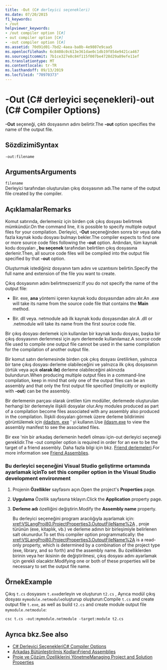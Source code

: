 ```yaml
---
title: -Out (C# derleyici seçenekleri)
ms.date: 07/20/2015
f1_keywords:
- /out
helpviewer_keywords:
- /out compiler option [C#]
- out compiler option [C#]
- -out compiler option [C#]
ms.assetid: 70d91d01-7bd2-4aea-ba8b-4e9807e9caa5
ms.openlocfilehash: 6c8408c0c613e361dae0c1db19f854e9421ca467
ms.sourcegitcommit: 7b1ce327e8c84f115f007be4728d29a89efe11ef
ms.translationtype: MT
ms.contentlocale: tr-TR
ms.lasthandoff: 09/13/2019
ms.locfileid: "70970373"
---
```

# <a name="-out-c-compiler-options"></a><span data-ttu-id="a601e-102">-Out (C# derleyici seçenekleri)</span><span class="sxs-lookup"><span data-stu-id="a601e-102">-out (C# Compiler Options)</span></span>
<span data-ttu-id="a601e-103">**-Out** seçeneği, çıktı dosyasının adını belirtir.</span><span class="sxs-lookup"><span data-stu-id="a601e-103">The **-out** option specifies the name of the output file.</span></span>  
  
## <a name="syntax"></a><span data-ttu-id="a601e-104">Sözdizimi</span><span class="sxs-lookup"><span data-stu-id="a601e-104">Syntax</span></span>  
  
```console  
-out:filename  
```  
  
## <a name="arguments"></a><span data-ttu-id="a601e-105">Arguments</span><span class="sxs-lookup"><span data-stu-id="a601e-105">Arguments</span></span>  
 `filename`  
 <span data-ttu-id="a601e-106">Derleyici tarafından oluşturulan çıkış dosyasının adı.</span><span class="sxs-lookup"><span data-stu-id="a601e-106">The name of the output file created by the compiler.</span></span>  
  
## <a name="remarks"></a><span data-ttu-id="a601e-107">Açıklamalar</span><span class="sxs-lookup"><span data-stu-id="a601e-107">Remarks</span></span>  
 <span data-ttu-id="a601e-108">Komut satırında, derlemeniz için birden çok çıkış dosyası belirtmek mümkündür.</span><span class="sxs-lookup"><span data-stu-id="a601e-108">On the command line, it is possible to specify multiple output files for your compilation.</span></span> <span data-ttu-id="a601e-109">Derleyici, **-Out** seçeneğinden sonra bir veya daha fazla kaynak kodu dosyası bulmayı bekler.</span><span class="sxs-lookup"><span data-stu-id="a601e-109">The compiler expects to find one or more source code files following the **-out** option.</span></span> <span data-ttu-id="a601e-110">Ardından, tüm kaynak kodu dosyaları **, bu seçenek** tarafından belirtilen çıkış dosyasına derlenir.</span><span class="sxs-lookup"><span data-stu-id="a601e-110">Then, all source code files will be compiled into the output file specified by that **-out** option.</span></span>  
  
 <span data-ttu-id="a601e-111">Oluşturmak istediğiniz dosyanın tam adını ve uzantısını belirtin.</span><span class="sxs-lookup"><span data-stu-id="a601e-111">Specify the full name and extension of the file you want to create.</span></span>  
  
 <span data-ttu-id="a601e-112">Çıkış dosyasının adını belirtmezseniz:</span><span class="sxs-lookup"><span data-stu-id="a601e-112">If you do not specify the name of the output file:</span></span>  
  
- <span data-ttu-id="a601e-113">Bir. exe, **ana** yöntemi içeren kaynak kodu dosyasından adını alır.</span><span class="sxs-lookup"><span data-stu-id="a601e-113">An .exe will take its name from the source code file that contains the **Main** method.</span></span>  
  
- <span data-ttu-id="a601e-114">Bir. dll veya. netmodule adı ilk kaynak kodu dosyasından alır.</span><span class="sxs-lookup"><span data-stu-id="a601e-114">A .dll or .netmodule will take its name from the first source code file.</span></span>  
  
 <span data-ttu-id="a601e-115">Bir çıkış dosyası derlemek için kullanılan bir kaynak kodu dosyası, başka bir çıkış dosyasının derlenmesi için aynı derlemede kullanılamaz.</span><span class="sxs-lookup"><span data-stu-id="a601e-115">A source code file used to compile one output file cannot be used in the same compilation for the compilation of another output file.</span></span>  
  
 <span data-ttu-id="a601e-116">Bir komut satırı derlemesinde birden çok çıkış dosyası üretilirken, yalnızca bir tane çıkış dosyası derleme olabileceğini ve yalnızca ilk çıkış dosyasının (örtük veya açık **olarak ile)** derleme olabileceğini aklınızda bulundurun.</span><span class="sxs-lookup"><span data-stu-id="a601e-116">When producing multiple output files in a command-line compilation, keep in mind that only one of the output files can be an assembly and that only the first output file specified (implicitly or explicitly with **-out**) can be the assembly.</span></span>  
  
 <span data-ttu-id="a601e-117">Bir derlemenin parçası olarak üretilen tüm modüller, derlemede oluşturulan herhangi bir derlemeyle ilişkili dosyalar olur.</span><span class="sxs-lookup"><span data-stu-id="a601e-117">Any modules produced as part of a compilation become files associated with any assembly also produced in the compilation.</span></span> <span data-ttu-id="a601e-118">İlişkili dosyaları görmek üzere derleme bildirimini görüntülemek için [ıldadsm. exe](../../../framework/tools/ildasm-exe-il-disassembler.md) ' yi kullanın.</span><span class="sxs-lookup"><span data-stu-id="a601e-118">Use [ildasm.exe](../../../framework/tools/ildasm-exe-il-disassembler.md) to view the assembly manifest to see the associated files.</span></span>  
  
 <span data-ttu-id="a601e-119">Bir exe 'nin bir arkadaş derlemenin hedefi olması için-out derleyici seçeneği gereklidir.</span><span class="sxs-lookup"><span data-stu-id="a601e-119">The -out compiler option is required in order for an exe to be the target of a friend assembly.</span></span> <span data-ttu-id="a601e-120">Daha fazla bilgi için bkz. [Friend derlemeleri](../../../standard/assembly/friend.md).</span><span class="sxs-lookup"><span data-stu-id="a601e-120">For more information see [Friend Assemblies](../../../standard/assembly/friend.md).</span></span>  
  
### <a name="to-set-this-compiler-option-in-the-visual-studio-development-environment"></a><span data-ttu-id="a601e-121">Bu derleyici seçeneğini Visual Studio geliştirme ortamında ayarlamak için</span><span class="sxs-lookup"><span data-stu-id="a601e-121">To set this compiler option in the Visual Studio development environment</span></span>  
  
1. <span data-ttu-id="a601e-122">Projenin **Özellikler** sayfasını açın.</span><span class="sxs-lookup"><span data-stu-id="a601e-122">Open the project's **Properties** page.</span></span>  
  
2. <span data-ttu-id="a601e-123">**Uygulama** Özellik sayfasına tıklayın.</span><span class="sxs-lookup"><span data-stu-id="a601e-123">Click the **Application** property page.</span></span>  
  
3. <span data-ttu-id="a601e-124">**Derleme adı** özelliğini değiştirin.</span><span class="sxs-lookup"><span data-stu-id="a601e-124">Modify the **Assembly name** property.</span></span>  
  
     <span data-ttu-id="a601e-125">Bu derleyici seçeneğini program aracılığıyla ayarlamak için: <xref:VSLangProj80.ProjectProperties3.OutputFileName%2A> , proje türünün (exe, kitaplık, vb.) ve derleme adının bir birleşimiyle belirlenen salt okunurdur.</span><span class="sxs-lookup"><span data-stu-id="a601e-125">To set this compiler option programmatically: the <xref:VSLangProj80.ProjectProperties3.OutputFileName%2A> is a read-only property, which is determined by a combination of the project type (exe, library, and so forth) and the assembly name.</span></span> <span data-ttu-id="a601e-126">Bu özelliklerden birinin veya her ikisinin de değiştirilmesi, çıkış dosyası adını ayarlamak için gerekli olacaktır.</span><span class="sxs-lookup"><span data-stu-id="a601e-126">Modifying one or both of these properties will be necessary to set the output file name.</span></span>  
  
## <a name="example"></a><span data-ttu-id="a601e-127">Örnek</span><span class="sxs-lookup"><span data-stu-id="a601e-127">Example</span></span>  
 <span data-ttu-id="a601e-128">Çıkış `t.cs` dosyasını `t.exe`derleyin ve oluşturun `t2.cs` , Ayrıca modül çıkış dosyası `mymodule.netmodule`oluşturup oluşturun:</span><span class="sxs-lookup"><span data-stu-id="a601e-128">Compile `t.cs` and create output file `t.exe`, as well as build `t2.cs` and create module output file `mymodule.netmodule`:</span></span>  
  
```console  
csc t.cs -out:mymodule.netmodule -target:module t2.cs  
```  
  
## <a name="see-also"></a><span data-ttu-id="a601e-129">Ayrıca bkz.</span><span class="sxs-lookup"><span data-stu-id="a601e-129">See also</span></span>

- [<span data-ttu-id="a601e-130">C# Derleyici Seçenekleri</span><span class="sxs-lookup"><span data-stu-id="a601e-130">C# Compiler Options</span></span>](./index.md)
- [<span data-ttu-id="a601e-131">Arkadaş Bütünleştirilmiş Kodları</span><span class="sxs-lookup"><span data-stu-id="a601e-131">Friend Assemblies</span></span>](../../../standard/assembly/friend.md)
- [<span data-ttu-id="a601e-132">Proje ve Çözüm Özelliklerini Yönetme</span><span class="sxs-lookup"><span data-stu-id="a601e-132">Managing Project and Solution Properties</span></span>](/visualstudio/ide/managing-project-and-solution-properties)
